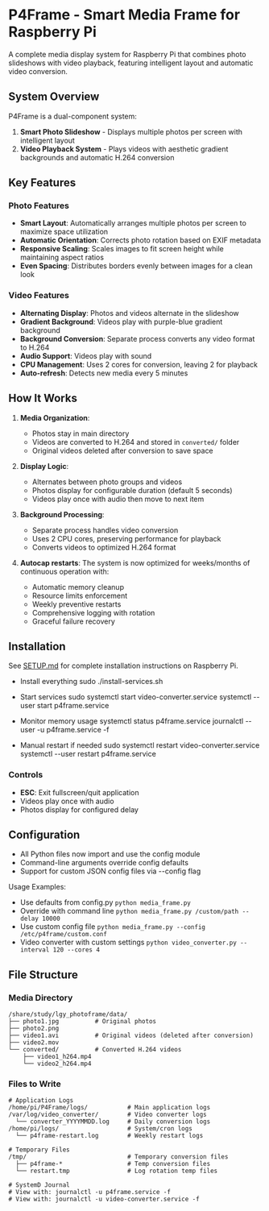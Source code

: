 # P4Frame - Smart Media Frame for Raspberry Pi

A complete media display system for Raspberry Pi that combines photo slideshows with video playback, featuring intelligent layout and automatic video conversion.

## System Overview

P4Frame is a dual-component system:
1. **Smart Photo Slideshow** - Displays multiple photos per screen with intelligent layout
2. **Video Playback System** - Plays videos with aesthetic gradient backgrounds and automatic H.264 conversion

## Key Features

### Photo Features
- **Smart Layout**: Automatically arranges multiple photos per screen to maximize space utilization
- **Automatic Orientation**: Corrects photo rotation based on EXIF metadata
- **Responsive Scaling**: Scales images to fit screen height while maintaining aspect ratios
- **Even Spacing**: Distributes borders evenly between images for a clean look

### Video Features
- **Alternating Display**: Photos and videos alternate in the slideshow
- **Gradient Background**: Videos play with purple-blue gradient background
- **Background Conversion**: Separate process converts any video format to H.264
- **Audio Support**: Videos play with sound
- **CPU Management**: Uses 2 cores for conversion, leaving 2 for playback
- **Auto-refresh**: Detects new media every 5 minutes

## How It Works

1. **Media Organization**: 
   - Photos stay in main directory
   - Videos are converted to H.264 and stored in `converted/` folder
   - Original videos deleted after conversion to save space

2. **Display Logic**:
   - Alternates between photo groups and videos
   - Photos display for configurable duration (default 5 seconds)
   - Videos play once with audio then move to next item

3. **Background Processing**:
   - Separate process handles video conversion
   - Uses 2 CPU cores, preserving performance for playback
   - Converts videos to optimized H.264 format

4. **Autocap restarts**:
   The system is now optimized for weeks/months of continuous operation with:
   - Automatic memory cleanup
   - Resource limits enforcement
   - Weekly preventive restarts
   - Comprehensive logging with rotation
   - Graceful failure recovery

## Installation

See [SETUP.md](SETUP.md) for complete installation instructions on Raspberry Pi.

* Install everything
  sudo ./install-services.sh

* Start services
sudo systemctl start video-converter.service
systemctl --user start p4frame.service

* Monitor memory usage
systemctl status p4frame.service
journalctl --user -u p4frame.service -f

* Manual restart if needed
sudo systemctl restart video-converter.service
systemctl --user restart p4frame.service

### Controls
- **ESC**: Exit fullscreen/quit application
- Videos play once with audio
- Photos display for configured delay

## Configuration

- All Python files now import and use the config module
- Command-line arguments override config defaults        
- Support for custom JSON config files via --config flag

Usage Examples:

* Use defaults from config.py `python media_frame.py`
* Override with command line `python media_frame.py /custom/path --delay 10000`
* Use custom config file `python media_frame.py --config /etc/p4frame/custom.conf`
* Video converter with custom settings `python video_converter.py --interval 120 --cores 4`

## File Structure

### Media Directory
```
/share/study/lgy_photoframe/data/
├── photo1.jpg          # Original photos
├── photo2.png
├── video1.avi          # Original videos (deleted after conversion)
├── video2.mov
└── converted/          # Converted H.264 videos
    ├── video1_h264.mp4
    └── video2_h264.mp4
```

### Files to Write
```
# Application Logs
/home/pi/P4Frame/logs/           # Main application logs
/var/log/video_converter/        # Video converter logs
  └── converter_YYYYMMDD.log     # Daily conversion logs
/home/pi/logs/                   # System/cron logs
  └── p4frame-restart.log        # Weekly restart logs

# Temporary Files
/tmp/                            # Temporary conversion files
  ├── p4frame-*                  # Temp conversion files
  └── restart.tmp                # Log rotation temp files

# SystemD Journal
# View with: journalctl -u p4frame.service -f
# View with: journalctl -u video-converter.service -f
```
